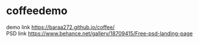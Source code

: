 # coffeedemo <br>
demo link https://baraa272.github.io/coffee/ <br>
PSD link https://www.behance.net/gallery/18709415/Free-psd-landing-page
